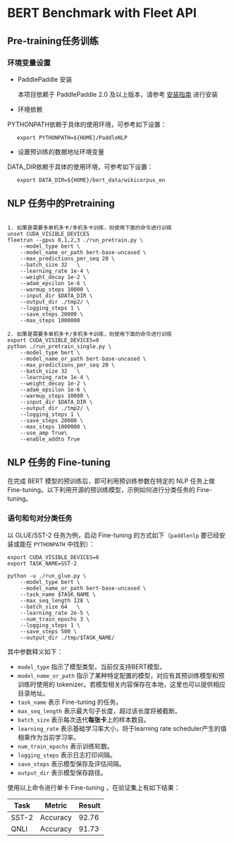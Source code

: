 # BERT Benchmark with Fleet API

## Pre-training任务训练
### 环境变量设置
* PaddlePaddle 安装

   本项目依赖于 PaddlePaddle 2.0 及以上版本，请参考 [安装指南](http://www.paddlepaddle.org/#quick-start) 进行安装

* 环境依赖  

PYTHONPATH依赖于具体的使用环境，可参考如下设置：

```shell
   export PYTHONPATH=${HOME}/PaddleNLP
```

* 设置预训练的数据地址环境变量

DATA_DIR依赖于具体的使用环境，可参考如下设置：

```shell
   export DATA_DIR=${HOME}/bert_data/wikicorpus_en
```

## NLP 任务中的Pretraining

```shell

1. 如果是需要多单机多卡/多机多卡训练，则使用下面的命令进行训练
unset CUDA_VISIBLE_DEVICES
fleetrun --gpus 0,1,2,3 ./run_pretrain.py \
    --model_type bert \
    --model_name_or_path bert-base-uncased \
    --max_predictions_per_seq 20 \
    --batch_size 32   \
    --learning_rate 1e-4 \
    --weight_decay 1e-2 \
    --adam_epsilon 1e-6 \
    --warmup_steps 10000 \
    --input_dir $DATA_DIR \
    --output_dir ./tmp2/ \
    --logging_steps 1 \
    --save_steps 20000 \
    --max_steps 1000000

2. 如果是需要多单机多卡/多机多卡训练，则使用下面的命令进行训练
export CUDA_VISIBLE_DEVICES=0
python ./run_pretrain_single.py \
    --model_type bert \
    --model_name_or_path bert-base-uncased \
    --max_predictions_per_seq 20 \
    --batch_size 32   \
    --learning_rate 1e-4 \
    --weight_decay 1e-2 \
    --adam_epsilon 1e-6 \
    --warmup_steps 10000 \
    --input_dir $DATA_DIR \
    --output_dir ./tmp2/ \
    --logging_steps 1 \
    --save_steps 20000 \
    --max_steps 1000000 \
    --use_amp True\
    --enable_addto True
```

## NLP 任务的 Fine-tuning

在完成 BERT 模型的预训练后，即可利用预训练参数在特定的 NLP 任务上做 Fine-tuning。以下利用开源的预训练模型，示例如何进行分类任务的 Fine-tuning。

### 语句和句对分类任务

以 GLUE/SST-2 任务为例，启动 Fine-tuning 的方式如下（`paddlenlp` 要已经安装或能在 `PYTHONPATH` 中找到）：

```shell
export CUDA_VISIBLE_DEVICES=0
export TASK_NAME=SST-2

python -u ./run_glue.py \
    --model_type bert \
    --model_name_or_path bert-base-uncased \
    --task_name $TASK_NAME \
    --max_seq_length 128 \
    --batch_size 64   \
    --learning_rate 2e-5 \
    --num_train_epochs 3 \
    --logging_steps 1 \
    --save_steps 500 \
    --output_dir ./tmp/$TASK_NAME/

```

其中参数释义如下：
- `model_type` 指示了模型类型，当前仅支持BERT模型。
- `model_name_or_path` 指示了某种特定配置的模型，对应有其预训练模型和预训练时使用的 tokenizer。若模型相关内容保存在本地，这里也可以提供相应目录地址。
- `task_name` 表示 Fine-tuning 的任务。
- `max_seq_length` 表示最大句子长度，超过该长度将被截断。
- `batch_size` 表示每次迭代**每张卡**上的样本数目。
- `learning_rate` 表示基础学习率大小，将于learning rate scheduler产生的值相乘作为当前学习率。
- `num_train_epochs` 表示训练轮数。
- `logging_steps` 表示日志打印间隔。
- `save_steps` 表示模型保存及评估间隔。
- `output_dir` 表示模型保存路径。

使用以上命令进行单卡 Fine-tuning ，在验证集上有如下结果：

| Task  | Metric                       | Result      |
|-------|------------------------------|-------------|
| SST-2 | Accuracy                     | 92.76       |
| QNLI  | Accuracy                     | 91.73       |
